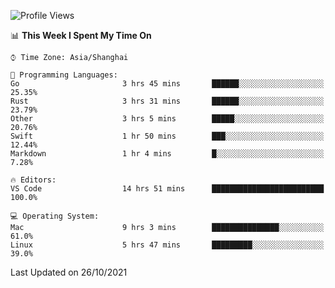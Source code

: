 <!--START_SECTION:waka-->
![Profile Views](http://img.shields.io/badge/Profile%20Views-7-blue)

📊 **This Week I Spent My Time On** 

```text
⌚︎ Time Zone: Asia/Shanghai

💬 Programming Languages: 
Go                       3 hrs 45 mins       ██████░░░░░░░░░░░░░░░░░░░   25.35% 
Rust                     3 hrs 31 mins       ██████░░░░░░░░░░░░░░░░░░░   23.79% 
Other                    3 hrs 5 mins        █████░░░░░░░░░░░░░░░░░░░░   20.76% 
Swift                    1 hr 50 mins        ███░░░░░░░░░░░░░░░░░░░░░░   12.44% 
Markdown                 1 hr 4 mins         █░░░░░░░░░░░░░░░░░░░░░░░░   7.28%

🔥 Editors: 
VS Code                  14 hrs 51 mins      █████████████████████████   100.0%

💻 Operating System: 
Mac                      9 hrs 3 mins        ███████████████░░░░░░░░░░   61.0% 
Linux                    5 hrs 47 mins       █████████░░░░░░░░░░░░░░░░   39.0%

```


 Last Updated on 26/10/2021
<!--END_SECTION:waka-->
